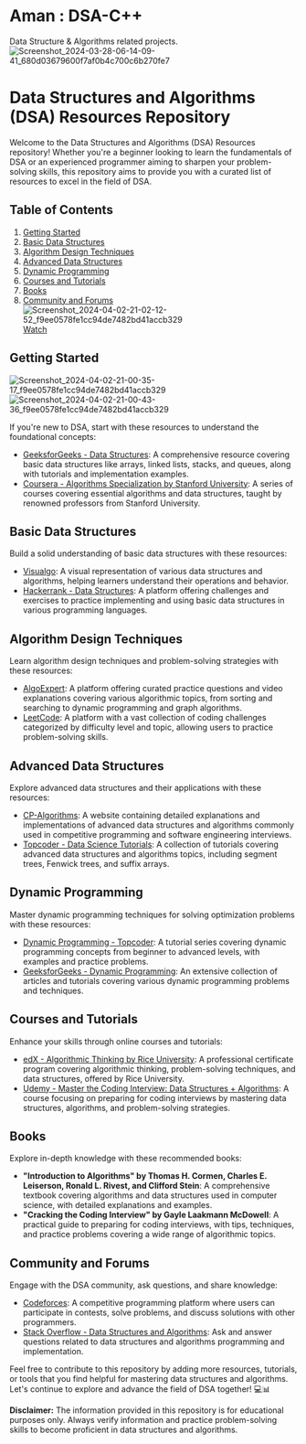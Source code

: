 # Aman : DSA-C++
Data Structure &amp; Algorithms related projects.
![Screenshot_2024-03-28-06-14-09-41_680d03679600f7af0b4c700c6b270fe7](https://github.com/AmanMehta199816/DSA-by-Aman-Mehta-/assets/96304523/cc7d84aa-9aa2-44bf-90bb-c7cdd503ea10)

# Data Structures and Algorithms (DSA) Resources Repository

Welcome to the Data Structures and Algorithms (DSA) Resources repository! Whether you're a beginner looking to learn the fundamentals of DSA or an experienced programmer aiming to sharpen your problem-solving skills, this repository aims to provide you with a curated list of resources to excel in the field of DSA.

## Table of Contents

1. [Getting Started](#getting-started)
2. [Basic Data Structures](#basic-data-structures)
3. [Algorithm Design Techniques](#algorithm-design-techniques)
4. [Advanced Data Structures](#advanced-data-structures)
5. [Dynamic Programming](#dynamic-programming)
6. [Courses and Tutorials](#courses-and-tutorials)
7. [Books](#books)
8. [Community and Forums](#community-and-forums)
![Screenshot_2024-04-02-21-02-12-52_f9ee0578fe1cc94de7482bd41accb329](https://github.com/AmanMehta199816/DSA-by-Aman-Mehta-/assets/96304523/7023949c-8abe-4d1f-b6da-2fdd8e180c68)
[Watch](https://youtu.be/t3uBgjUENxc?si=unHqRt_Vi1jqKGHs)
## Getting Started
![Screenshot_2024-04-02-21-00-35-17_f9ee0578fe1cc94de7482bd41accb329](https://github.com/AmanMehta199816/DSA-by-Aman-Mehta-/assets/96304523/6d39c72d-c510-468a-9d4d-65bf2cb8bb0d)
![Screenshot_2024-04-02-21-00-43-36_f9ee0578fe1cc94de7482bd41accb329](https://github.com/AmanMehta199816/DSA-by-Aman-Mehta-/assets/96304523/e8c04581-b9ca-4fb0-8f00-41c4c0580b8e)

If you're new to DSA, start with these resources to understand the foundational concepts:

- [GeeksforGeeks - Data Structures](https://www.geeksforgeeks.org/data-structures/): A comprehensive resource covering basic data structures like arrays, linked lists, stacks, and queues, along with tutorials and implementation examples.
- [Coursera - Algorithms Specialization by Stanford University](https://www.coursera.org/specializations/algorithms): A series of courses covering essential algorithms and data structures, taught by renowned professors from Stanford University.

## Basic Data Structures

Build a solid understanding of basic data structures with these resources:

- [Visualgo](https://visualgo.net/en): A visual representation of various data structures and algorithms, helping learners understand their operations and behavior.
- [Hackerrank - Data Structures](https://www.hackerrank.com/domains/data-structures): A platform offering challenges and exercises to practice implementing and using basic data structures in various programming languages.

## Algorithm Design Techniques

Learn algorithm design techniques and problem-solving strategies with these resources:

- [AlgoExpert](https://www.algoexpert.io/): A platform offering curated practice questions and video explanations covering various algorithmic topics, from sorting and searching to dynamic programming and graph algorithms.
- [LeetCode](https://leetcode.com/): A platform with a vast collection of coding challenges categorized by difficulty level and topic, allowing users to practice problem-solving skills.

## Advanced Data Structures

Explore advanced data structures and their applications with these resources:

- [CP-Algorithms](https://cp-algorithms.com/): A website containing detailed explanations and implementations of advanced data structures and algorithms commonly used in competitive programming and software engineering interviews.
- [Topcoder - Data Science Tutorials](https://www.topcoder.com/community/data-science/data-science-tutorials/): A collection of tutorials covering advanced data structures and algorithms topics, including segment trees, Fenwick trees, and suffix arrays.

## Dynamic Programming

Master dynamic programming techniques for solving optimization problems with these resources:

- [Dynamic Programming - Topcoder](https://www.topcoder.com/community/competitive-programming/tutorials/dynamic-programming-from-novice-to-advanced/): A tutorial series covering dynamic programming concepts from beginner to advanced levels, with examples and practice problems.
- [GeeksforGeeks - Dynamic Programming](https://www.geeksforgeeks.org/dynamic-programming/): An extensive collection of articles and tutorials covering various dynamic programming problems and techniques.

## Courses and Tutorials

Enhance your skills through online courses and tutorials:

- [edX - Algorithmic Thinking by Rice University](https://www.edx.org/professional-certificate/rice-university-algorithmic-thinking): A professional certificate program covering algorithmic thinking, problem-solving techniques, and data structures, offered by Rice University.
- [Udemy - Master the Coding Interview: Data Structures + Algorithms](https://www.udemy.com/course/master-the-coding-interview-data-structures-algorithms/): A course focusing on preparing for coding interviews by mastering data structures, algorithms, and problem-solving strategies.

## Books

Explore in-depth knowledge with these recommended books:

- **"Introduction to Algorithms" by Thomas H. Cormen, Charles E. Leiserson, Ronald L. Rivest, and Clifford Stein**: A comprehensive textbook covering algorithms and data structures used in computer science, with detailed explanations and examples.
- **"Cracking the Coding Interview" by Gayle Laakmann McDowell**: A practical guide to preparing for coding interviews, with tips, techniques, and practice problems covering a wide range of algorithmic topics.

## Community and Forums

Engage with the DSA community, ask questions, and share knowledge:

- [Codeforces](https://codeforces.com/): A competitive programming platform where users can participate in contests, solve problems, and discuss solutions with other programmers.
- [Stack Overflow - Data Structures and Algorithms](https://stackoverflow.com/questions/tagged/data-structures+algorithm): Ask and answer questions related to data structures and algorithms programming and implementation.

Feel free to contribute to this repository by adding more resources, tutorials, or tools that you find helpful for mastering data structures and algorithms. Let's continue to explore and advance the field of DSA together! 💻📊

**Disclaimer:** The information provided in this repository is for educational purposes only. Always verify information and practice problem-solving skills to become proficient in data structures and algorithms.

